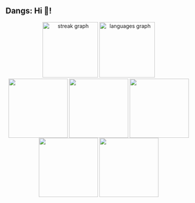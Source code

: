 <h2 align="left">Dangs: Hi 👋!</h2>

<div align="center">
  <img src="https://streak-stats.demolab.com?user=dtsang2001&locale=en&mode=daily&theme=material-palenight&hide_border=true&border_radius=5&card_width=500" height="150" alt="streak graph"  />
  <img src="https://github-readme-stats.vercel.app/api/top-langs?username=dtsang2001&locale=en&hide_title=false&layout=compact&card_width=500&langs_count=5&theme=material-palenight&hide_border=true" height="150" alt="languages graph"  />
</div>

<div align="center">
  <img align="center" height="160" src="https://i.imgflip.com/9caila.gif"  />
  <img align="center" height="160" src="https://i.imgflip.com/9caisf.gif"  />
  <img align="center" height="160" src="https://i.imgflip.com/9caila.gif"  />
  <img align="center" height="160" src="https://i.imgflip.com/9caisf.gif"  />
  <img align="center" height="160" src="https://i.imgflip.com/9caila.gif"  />
</div>
